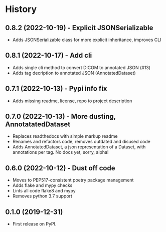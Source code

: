 # History
## 0.8.2 (2022-10-19) - Explicit JSONSerializable
* Adds JSONSerializable class for more explicit inheritance, improves CLI

## 0.8.1 (2022-10-17) - Add cli
* Adds single cli method to convert DICOM to annotated JSON (#13)
* Adds tag decription to annotated JSON (AnnotatedDataset)

## 0.7.1 (2022-10-13) - Pypi info fix
* Adds missing readme, license, repo to project description

## 0.7.0 (2022-10-13) - More dusting, AnnotatatedDataset
* Replaces readthedocs with simple markup readme
* Renames and refactors code, removes outdated and disused code
* Adds AnnotatedDataset, a json representation of a Dataset, with annotations per tag. No docs yet, sorry, alpha!

## 0.6.0 (2022-10-12) - Dust off code
* Moves to PEP517-consistent poetry package management
* Adds flake and mypy checks
* Lints all code flake8 and mypy
* Removes python 3.7 support

## 0.1.0 (2019-12-31)
* First release on PyPI.
